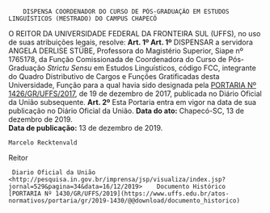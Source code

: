         DISPENSA COORDENADOR DO CURSO DE PÓS-GRADUAÇÃO EM ESTUDOS LINGUÍSTICOS (MESTRADO) DO CAMPUS CHAPECÓ  

 O REITOR DA UNIVERSIDADE FEDERAL DA FRONTEIRA SUL (UFFS), no uso de suas atribuições legais, resolve:  **Art. 1º Art. 1º**  DISPENSAR a servidora ANGELA DERLISE STÜBE, Professora do Magistério Superior, Siape nº 1765178, da Função Comissionada de Coordenadora do Curso de Pós-Graduação *Strictu Sensu*  em Estudos Linguísticos, código FCC, integrante do Quadro Distributivo de Cargos e Funções Gratificadas desta Universidade, Função para a qual havia sido designada pela [PORTARIA Nº 1426/GR/UFFS/2017](https://www.uffs.edu.br/atos-normativos/portaria/gr/2017-1426), de 19 de dezembro de 2017, publicada no Diário Oficial da União subsequente.   **Art. 2º**  Esta Portaria entra em vigor na data de sua publicação no Diário Oficial da União.        **Data do ato:** Chapecó-SC, 13 de dezembro de 2019.   
 **Data de publicação:**  13 de dezembro de 2019. 

    Marcelo Recktenvald   
 Reitor 

     Diario Oficial da União <http://pesquisa.in.gov.br/imprensa/jsp/visualiza/index.jsp?jornal=529&pagina=34&data=16/12/2019>    Documento Histórico  [PORTARIA Nº 1430/GR/UFFS/2019](https://www.uffs.edu.br/atos-normativos/portaria/gr/2019-1430/@@download/documento_historico)     
      